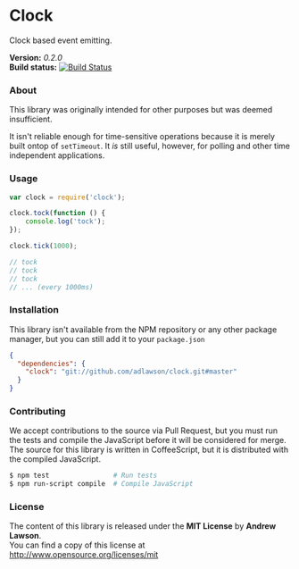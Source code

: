 # Clock #

Clock based event emitting.

**Version:** *0.2.0*<br/>
**Build status:** [![Build Status][travis-status]][travis]


### About ###

This library was originally intended for other purposes but was deemed insufficient.

It isn't reliable enough for time-sensitive operations because it is merely built ontop of `setTimeout`.
It *is* still useful, however, for polling and other time independent applications.


### Usage ###

```js
var clock = require('clock');

clock.tock(function () {
    console.log('tock');
});

clock.tick(1000);

// tock
// tock
// tock
// ... (every 1000ms)
```


### Installation ###

This library isn't available from the NPM repository or any other
package manager, but you can still add it to your `package.json`

```json
{
  "dependencies": {
    "clock": "git://github.com/adlawson/clock.git#master"
  }
}
```


### Contributing ###

We accept contributions to the source via Pull Request, but you must run the tests
and compile the JavaScript before it will be considered for merge.
The source for this library is written in CoffeeScript, but it is distributed with
the compiled JavaScript.

```bash
$ npm test                # Run tests
$ npm run-script compile  # Compile JavaScript
```


### License ###
The content of this library is released under the **MIT License** by **Andrew Lawson**.<br/>
You can find a copy of this license at http://www.opensource.org/licenses/mit


<!-- Links -->
[travis]: https://travis-ci.org/adlawson/clock
[travis-status]: https://travis-ci.org/adlawson/clock.png?branch=master
